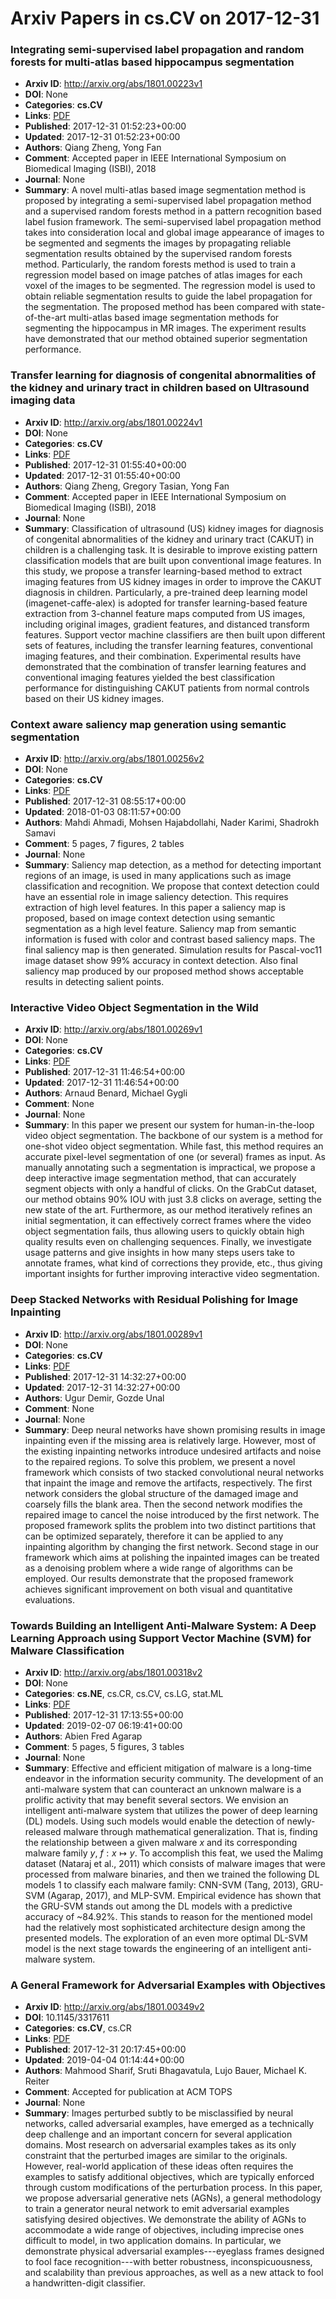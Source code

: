 # Arxiv Papers in cs.CV on 2017-12-31
### Integrating semi-supervised label propagation and random forests for multi-atlas based hippocampus segmentation
- **Arxiv ID**: http://arxiv.org/abs/1801.00223v1
- **DOI**: None
- **Categories**: **cs.CV**
- **Links**: [PDF](http://arxiv.org/pdf/1801.00223v1)
- **Published**: 2017-12-31 01:52:23+00:00
- **Updated**: 2017-12-31 01:52:23+00:00
- **Authors**: Qiang Zheng, Yong Fan
- **Comment**: Accepted paper in IEEE International Symposium on Biomedical Imaging
  (ISBI), 2018
- **Journal**: None
- **Summary**: A novel multi-atlas based image segmentation method is proposed by integrating a semi-supervised label propagation method and a supervised random forests method in a pattern recognition based label fusion framework. The semi-supervised label propagation method takes into consideration local and global image appearance of images to be segmented and segments the images by propagating reliable segmentation results obtained by the supervised random forests method. Particularly, the random forests method is used to train a regression model based on image patches of atlas images for each voxel of the images to be segmented. The regression model is used to obtain reliable segmentation results to guide the label propagation for the segmentation. The proposed method has been compared with state-of-the-art multi-atlas based image segmentation methods for segmenting the hippocampus in MR images. The experiment results have demonstrated that our method obtained superior segmentation performance.



### Transfer learning for diagnosis of congenital abnormalities of the kidney and urinary tract in children based on Ultrasound imaging data
- **Arxiv ID**: http://arxiv.org/abs/1801.00224v1
- **DOI**: None
- **Categories**: **cs.CV**
- **Links**: [PDF](http://arxiv.org/pdf/1801.00224v1)
- **Published**: 2017-12-31 01:55:40+00:00
- **Updated**: 2017-12-31 01:55:40+00:00
- **Authors**: Qiang Zheng, Gregory Tasian, Yong Fan
- **Comment**: Accepted paper in IEEE International Symposium on Biomedical Imaging
  (ISBI), 2018
- **Journal**: None
- **Summary**: Classification of ultrasound (US) kidney images for diagnosis of congenital abnormalities of the kidney and urinary tract (CAKUT) in children is a challenging task. It is desirable to improve existing pattern classification models that are built upon conventional image features. In this study, we propose a transfer learning-based method to extract imaging features from US kidney images in order to improve the CAKUT diagnosis in children. Particularly, a pre-trained deep learning model (imagenet-caffe-alex) is adopted for transfer learning-based feature extraction from 3-channel feature maps computed from US images, including original images, gradient features, and distanced transform features. Support vector machine classifiers are then built upon different sets of features, including the transfer learning features, conventional imaging features, and their combination. Experimental results have demonstrated that the combination of transfer learning features and conventional imaging features yielded the best classification performance for distinguishing CAKUT patients from normal controls based on their US kidney images.



### Context aware saliency map generation using semantic segmentation
- **Arxiv ID**: http://arxiv.org/abs/1801.00256v2
- **DOI**: None
- **Categories**: **cs.CV**
- **Links**: [PDF](http://arxiv.org/pdf/1801.00256v2)
- **Published**: 2017-12-31 08:55:17+00:00
- **Updated**: 2018-01-03 08:11:57+00:00
- **Authors**: Mahdi Ahmadi, Mohsen Hajabdollahi, Nader Karimi, Shadrokh Samavi
- **Comment**: 5 pages, 7 figures, 2 tables
- **Journal**: None
- **Summary**: Saliency map detection, as a method for detecting important regions of an image, is used in many applications such as image classification and recognition. We propose that context detection could have an essential role in image saliency detection. This requires extraction of high level features. In this paper a saliency map is proposed, based on image context detection using semantic segmentation as a high level feature. Saliency map from semantic information is fused with color and contrast based saliency maps. The final saliency map is then generated. Simulation results for Pascal-voc11 image dataset show 99% accuracy in context detection. Also final saliency map produced by our proposed method shows acceptable results in detecting salient points.



### Interactive Video Object Segmentation in the Wild
- **Arxiv ID**: http://arxiv.org/abs/1801.00269v1
- **DOI**: None
- **Categories**: **cs.CV**
- **Links**: [PDF](http://arxiv.org/pdf/1801.00269v1)
- **Published**: 2017-12-31 11:46:54+00:00
- **Updated**: 2017-12-31 11:46:54+00:00
- **Authors**: Arnaud Benard, Michael Gygli
- **Comment**: None
- **Journal**: None
- **Summary**: In this paper we present our system for human-in-the-loop video object segmentation. The backbone of our system is a method for one-shot video object segmentation. While fast, this method requires an accurate pixel-level segmentation of one (or several) frames as input. As manually annotating such a segmentation is impractical, we propose a deep interactive image segmentation method, that can accurately segment objects with only a handful of clicks. On the GrabCut dataset, our method obtains 90% IOU with just 3.8 clicks on average, setting the new state of the art. Furthermore, as our method iteratively refines an initial segmentation, it can effectively correct frames where the video object segmentation fails, thus allowing users to quickly obtain high quality results even on challenging sequences. Finally, we investigate usage patterns and give insights in how many steps users take to annotate frames, what kind of corrections they provide, etc., thus giving important insights for further improving interactive video segmentation.



### Deep Stacked Networks with Residual Polishing for Image Inpainting
- **Arxiv ID**: http://arxiv.org/abs/1801.00289v1
- **DOI**: None
- **Categories**: **cs.CV**
- **Links**: [PDF](http://arxiv.org/pdf/1801.00289v1)
- **Published**: 2017-12-31 14:32:27+00:00
- **Updated**: 2017-12-31 14:32:27+00:00
- **Authors**: Ugur Demir, Gozde Unal
- **Comment**: None
- **Journal**: None
- **Summary**: Deep neural networks have shown promising results in image inpainting even if the missing area is relatively large. However, most of the existing inpainting networks introduce undesired artifacts and noise to the repaired regions. To solve this problem, we present a novel framework which consists of two stacked convolutional neural networks that inpaint the image and remove the artifacts, respectively. The first network considers the global structure of the damaged image and coarsely fills the blank area. Then the second network modifies the repaired image to cancel the noise introduced by the first network. The proposed framework splits the problem into two distinct partitions that can be optimized separately, therefore it can be applied to any inpainting algorithm by changing the first network. Second stage in our framework which aims at polishing the inpainted images can be treated as a denoising problem where a wide range of algorithms can be employed. Our results demonstrate that the proposed framework achieves significant improvement on both visual and quantitative evaluations.



### Towards Building an Intelligent Anti-Malware System: A Deep Learning Approach using Support Vector Machine (SVM) for Malware Classification
- **Arxiv ID**: http://arxiv.org/abs/1801.00318v2
- **DOI**: None
- **Categories**: **cs.NE**, cs.CR, cs.CV, cs.LG, stat.ML
- **Links**: [PDF](http://arxiv.org/pdf/1801.00318v2)
- **Published**: 2017-12-31 17:13:55+00:00
- **Updated**: 2019-02-07 06:19:41+00:00
- **Authors**: Abien Fred Agarap
- **Comment**: 5 pages, 5 figures, 3 tables
- **Journal**: None
- **Summary**: Effective and efficient mitigation of malware is a long-time endeavor in the information security community. The development of an anti-malware system that can counteract an unknown malware is a prolific activity that may benefit several sectors. We envision an intelligent anti-malware system that utilizes the power of deep learning (DL) models. Using such models would enable the detection of newly-released malware through mathematical generalization. That is, finding the relationship between a given malware $x$ and its corresponding malware family $y$, $f: x \mapsto y$. To accomplish this feat, we used the Malimg dataset (Nataraj et al., 2011) which consists of malware images that were processed from malware binaries, and then we trained the following DL models 1 to classify each malware family: CNN-SVM (Tang, 2013), GRU-SVM (Agarap, 2017), and MLP-SVM. Empirical evidence has shown that the GRU-SVM stands out among the DL models with a predictive accuracy of ~84.92%. This stands to reason for the mentioned model had the relatively most sophisticated architecture design among the presented models. The exploration of an even more optimal DL-SVM model is the next stage towards the engineering of an intelligent anti-malware system.



### A General Framework for Adversarial Examples with Objectives
- **Arxiv ID**: http://arxiv.org/abs/1801.00349v2
- **DOI**: 10.1145/3317611
- **Categories**: **cs.CV**, cs.CR
- **Links**: [PDF](http://arxiv.org/pdf/1801.00349v2)
- **Published**: 2017-12-31 20:17:45+00:00
- **Updated**: 2019-04-04 01:14:44+00:00
- **Authors**: Mahmood Sharif, Sruti Bhagavatula, Lujo Bauer, Michael K. Reiter
- **Comment**: Accepted for publication at ACM TOPS
- **Journal**: None
- **Summary**: Images perturbed subtly to be misclassified by neural networks, called adversarial examples, have emerged as a technically deep challenge and an important concern for several application domains. Most research on adversarial examples takes as its only constraint that the perturbed images are similar to the originals. However, real-world application of these ideas often requires the examples to satisfy additional objectives, which are typically enforced through custom modifications of the perturbation process. In this paper, we propose adversarial generative nets (AGNs), a general methodology to train a generator neural network to emit adversarial examples satisfying desired objectives. We demonstrate the ability of AGNs to accommodate a wide range of objectives, including imprecise ones difficult to model, in two application domains. In particular, we demonstrate physical adversarial examples---eyeglass frames designed to fool face recognition---with better robustness, inconspicuousness, and scalability than previous approaches, as well as a new attack to fool a handwritten-digit classifier.




